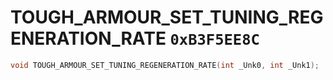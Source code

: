 # TOUGH_ARMOUR_SET_TUNING_REGENERATION_RATE `0xB3F5EE8C`

```cpp
void TOUGH_ARMOUR_SET_TUNING_REGENERATION_RATE(int _Unk0, int _Unk1);
```